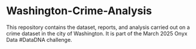 # Washington-Crime-Analysis
This repository contains the dataset, reports,  and analysis carried out on a crime dataset in the city of Washington. It is part of the March 2025 Onyx Data #DataDNA challenge. 
